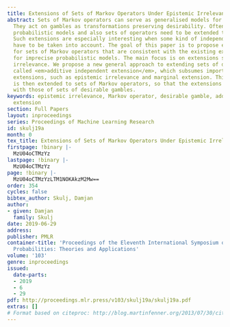 ```yaml
---
title: Extensions of Sets of Markov Operators Under Epistemic Irrelevance
abstract: Sets of Markov operators can serve as generalised models for imprecise probabilities.
  They act on gambles as transformations preserving desirability. Often imprecise
  probabilistic models and also sets of operators need to be extended to larger domains.
  Such extensions are especially interesting when some kind of independence requirements
  have to be taken into account. The goal of this paper is to propose extension methods
  for sets of Markov operators that are consistent with the existing extension methods
  for imprecise probabilistic models. The main focus is on extensions satisfying epistemic
  irrelevance. We propose a new general approach to extending sets of desirable gambles,
  called <em>additive independent extension</em>, which subsumes important types of
  extensions, such as epistemic irrelevance and marginal extension. This approach
  is then extended to sets of Markov operators, so that the extensions are consistent
  with those of sets of desirable gambles.
keywords: epistemic irrelevance, Markov operator, desirable gamble, additive independent
  extension
section: Full Papers
layout: inproceedings
series: Proceedings of Machine Learning Research
id: skulj19a
month: 0
tex_title: Extensions of Sets of Markov Operators Under Epistemic Irrelevance
firstpage: !binary |-
  MzU04oCTMzYz
lastpage: !binary |-
  MzU04oCTMzYz
page: !binary |-
  MzU04oCTMzYzLTM1NOKAkzM2Mw==
order: 354
cycles: false
bibtex_author: Skulj, Damjan
author:
- given: Damjan
  family: Skulj
date: 2019-06-29
address: 
publisher: PMLR
container-title: 'Proceedings of the Eleventh International Symposium on Imprecise
  Probabilities: Theories and Applications'
volume: '103'
genre: inproceedings
issued:
  date-parts:
  - 2019
  - 6
  - 29
pdf: http://proceedings.mlr.press/v103/skulj19a/skulj19a.pdf
extras: []
# Format based on citeproc: http://blog.martinfenner.org/2013/07/30/citeproc-yaml-for-bibliographies/
---
```

